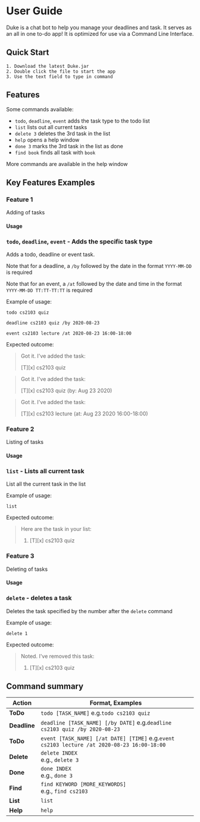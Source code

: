 # User Guide
Duke is a chat bot to help you manage your deadlines and task. It serves as an all in one to-do app! It is optimized for use via a Command Line Interface.

## Quick Start
	1. Download the latest Duke.jar
	2. Double click the file to start the app
    3. Use the text field to type in command
## Features 
Some commands available:
-   `todo`, `deadline`, `event` adds the task type to the todo list
-   `list` lists out all current tasks
-   `delete 3` deletes the 3rd task in the list
-   `help` opens a help window
-   `done 3` marks the 3rd task in the list as done
-   `find book` finds all task with `book` 

More commands are available in the help window

## Key Features Examples
### Feature 1 
Adding of tasks

#### Usage

### `todo`, `deadline`, `event` - Adds the specific task type

Adds a todo, deadline or event task. 

Note that for a deadline, a `/by` followed by the date in the format `YYYY-MM-DD` is required

Note that for an event, a `/at` followed by the date and time in the format `YYYY-MM-DD TT:TT-TT:TT` is required

Example of usage: 

`todo cs2103 quiz`

`deadline cs2103 quiz /by 2020-08-23`

`event cs2103 lecture /at 2020-08-23 16:00-18:00`

Expected outcome:

>Got it. I've added the task:
>
>[T][x] cs2103 quiz

>Got it. I've added the task: 
>
>[T][x] cs2103 quiz (by: Aug 23 2020)

>Got it. I've added the task: 
>
>[T][x] cs2103 lecture (at: Aug 23 2020 16:00-18:00)

### Feature 2
Listing of tasks

#### Usage

### `list` - Lists all current task

List all the current task in the list

Example of usage: 

`list`

Expected outcome:

>Here are the task in your list:
>
>1. [T][x] cs2103 quiz

### Feature 3
Deleting of tasks

#### Usage

### `delete` - deletes a task

Deletes the task specified by the number after the `delete` command

Example of usage: 

`delete 1`

Expected outcome:

>Noted. I've removed this task:
>
>1. [T][x] cs2103 quiz

## Command summary

Action | Format, Examples
--------|------------------
**ToDo** | `todo [TASK_NAME]` e.g.`todo cs2103 quiz`
**Deadline** | `deadline [TASK_NAME] [/by DATE]` e.g.`deadline cs2103 quiz /by 2020-08-23`
**ToDo** | `event [TASK_NAME] [/at DATE] [TIME]` e.g.`event cs2103 lecture /at 2020-08-23 16:00-18:00`
**Delete** | `delete INDEX`<br> e.g., `delete 3`
**Done** | `done INDEX`<br> e.g., `done 3`
**Find** | `find KEYWORD [MORE_KEYWORDS]`<br> e.g., `find cs2103`
**List** | `list`
**Help** | `help`
